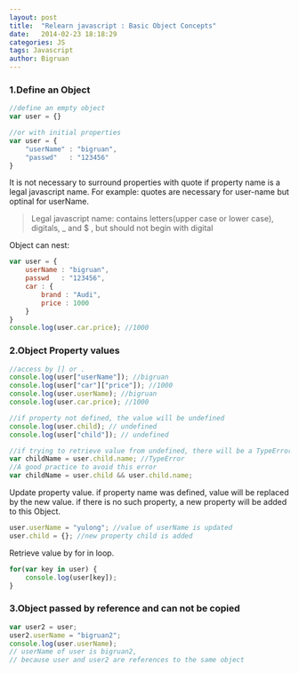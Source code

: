 ```yaml
---
layout: post
title:  "Relearn javascript : Basic Object Concepts"
date:   2014-02-23 18:18:29
categories: JS
tags: Javascript
author: Bigruan
---
```


### 1.Define an Object

```javascript
//define an empty object
var user = {}

//or with initial properties
var user = {
    "userName" : "bigruan",
    "passwd"   : "123456"
}
```

It is not necessary to surround properties with quote if property name is a legal javascript name.
For example: quotes are necessary for user-name but optinal for userName.

>Legal javascript name: contains letters(upper case or lower case), digitals, _ and $ , but should not begin with digital

Object can nest:

```javascript
var user = {
    userName : "bigruan",
    passwd   : "123456",
    car : {
        brand : "Audi",
        price : 1000
    }
}
console.log(user.car.price); //1000
```

### 2.Object Property values

```javascript
//access by [] or .
console.log(user["userName"]); //bigruan
console.log(user["car"]["price"]); //1000
console.log(user.userName); //bigruan
console.log(user.car.price); //1000

//if property not defined, the value will be undefined
console.log(user.child); // undefined
console.log(user["child"]); // undefined

//if trying to retrieve value from undefined, there will be a TypeError.
var childName = user.child.name; //TypeError
//A good practice to avoid this error
var childName = user.child && user.child.name;
```


Update property value. if property name was defined, value will be replaced by the new value. if there is no such property, a new property will be added to this Object.
```javascript
user.userName = "yulong"; //value of userName is updated
user.child = {}; //new property child is added
```

Retrieve value by for in loop.

```javascript
for(var key in user) {
    console.log(user[key]);
}
```

### 3.Object passed by reference and can not be copied

```javascript
var user2 = user;
user2.userName = "bigruan2";
console.log(user.userName);
// userName of user is bigruan2,
// because user and user2 are references to the same object
```
